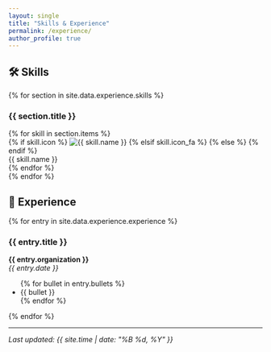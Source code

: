 ```yaml
---
layout: single
title: "Skills & Experience"
permalink: /experience/
author_profile: true
---
```


## 🛠️ Skills

{% for section in site.data.experience.skills %}
<h3 id="{{ section.title | slugify }}">{{ section.title }}</h3>
<div class="grid">
    {% for skill in section.items %}
    <div class="card">
        {% if skill.icon %}
        <img src="https://cdn.simpleicons.org/{{ skill.icon }}/black" title="{{ skill.name }}" alt="{{ skill.name }}" />
        {% elsif skill.icon_fa %}
        <i class="fa-fw {{ skill.icon_fa }}" title="{{ skill.name }}"></i>
        {% else %}
        <i class="fas fa-fw fa-code" title="{{ skill.name }}"></i>
        {% endif %}
        <div class="card-title">{{ skill.name }}</div>
    </div>
    {% endfor %}
</div>
{% endfor %}

## 💼 Experience

{% for entry in site.data.experience.experience %}
### {{ entry.title }}

**{{ entry.organization }}**  
*{{ entry.date }}*

<ul>
    {% for bullet in entry.bullets %}
    <li>{{ bullet }}</li>
    {% endfor %}
</ul>
{% endfor %}

---

*Last updated: {{ site.time | date: "%B %d, %Y" }}*
